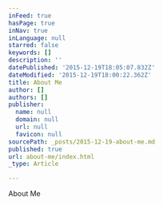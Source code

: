 ```yaml
---
inFeed: true
hasPage: true
inNav: true
inLanguage: null
starred: false
keywords: []
description: ''
datePublished: '2015-12-19T18:05:07.832Z'
dateModified: '2015-12-19T18:00:22.362Z'
title: About Me
author: []
authors: []
publisher:
  name: null
  domain: null
  url: null
  favicon: null
sourcePath: _posts/2015-12-19-about-me.md
published: true
url: about-me/index.html
_type: Article

---
```

About Me
